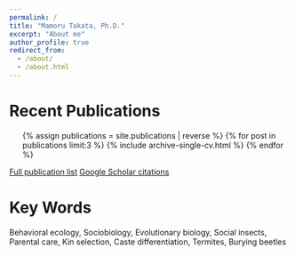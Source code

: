 ```yaml
---
permalink: /
title: "Mamoru Takata, Ph.D."
excerpt: "About me"
author_profile: true
redirect_from: 
  - /about/
  - /about.html
---
```


# Recent Publications

   <ul>{% assign publications = site.publications | reverse %}
  {% for post in publications limit:3 %}
    {% include archive-single-cv.html %}
  {% endfor %}</ul>

[Full publication list](https://mamorutakata.github.io/cv/#publications) 
<a href="https://scholar.google.com/citations?user=1fHBRKMAAAAJ" target="_blank" rel="noopener noreferrer">Google Scholar citations</a>


# Key Words
Behavioral ecology, Sociobiology, Evolutionary biology, Social insects, Parental care, Kin selection, Caste differentiation, Termites, Burying beetles
